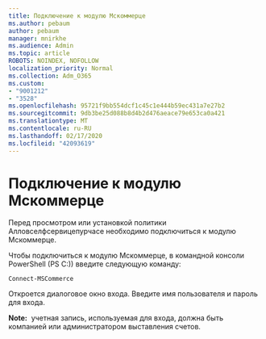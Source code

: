 ```yaml
---
title: Подключение к модулю Мскоммерце
ms.author: pebaum
author: pebaum
manager: mnirkhe
ms.audience: Admin
ms.topic: article
ROBOTS: NOINDEX, NOFOLLOW
localization_priority: Normal
ms.collection: Adm_O365
ms.custom:
- "9001212"
- "3528"
ms.openlocfilehash: 95721f9bb554dcf1c45c1e444b59ec431a7e27b2
ms.sourcegitcommit: 9db3be25d088b8d4b2d476aeace79e653ca0a421
ms.translationtype: MT
ms.contentlocale: ru-RU
ms.lasthandoff: 02/17/2020
ms.locfileid: "42093619"
---
```

# <a name="connect-to-the-mscommerce-module"></a>Подключение к модулю Мскоммерце

Перед просмотром или установкой политики Алловселфсервицепурчасе необходимо подключиться к модулю Мскоммерце.  

Чтобы подключиться к модулю Мскоммерце, в командной консоли PowerShell (PS C:\)) введите следующую команду:

    Connect-MSCommerce

Откроется диалоговое окно входа. Введите имя пользователя и пароль для входа.

**Note:**&nbsp;&nbsp;учетная запись, используемая для входа, должна быть компанией или администратором выставления счетов.

